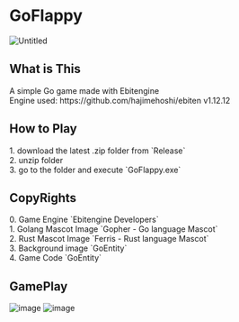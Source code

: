 # GoFlappy
![Untitled](https://github.com/GoEntity/GopherFloppy/assets/116807050/d6a9e5a9-a7dc-4c69-93d3-20127b26299f) <br>
<h2>What is This</h2>
A simple Go game made with Ebitengine <br>
Engine used: https://github.com/hajimehoshi/ebiten v1.12.12

<h2>How to Play</h2>
1. download the latest .zip folder from `Release` <br>
2. unzip folder <br>
3. go to the folder and execute `GoFlappy.exe` <br>

<h2>CopyRights</h2>
0. Game Engine `Ebitengine Developers` <br>
1. Golang Mascot Image `Gopher - Go language Mascot` <br>
2. Rust Mascot Image `Ferris - Rust language Mascot` <br>
3. Background image `GoEntity` <br>
4. Game Code `GoEntity`

<h2>GamePlay</h2>

![image](https://github.com/GoEntity/GoFlappy/assets/116807050/ad3bb190-267e-4e12-b7fb-af5ae38b32c6)
![image](https://github.com/GoEntity/GopherFlappy/assets/116807050/d5f3b500-2da3-4228-8d52-84af136cb0df)
